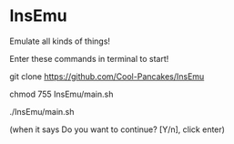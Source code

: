 # InsEmu

Emulate all kinds of things!




Enter these commands in terminal to start!


git clone https://github.com/Cool-Pancakes/InsEmu

chmod 755 InsEmu/main.sh

./InsEmu/main.sh

(when it says Do you want to continue? [Y/n], click enter)

